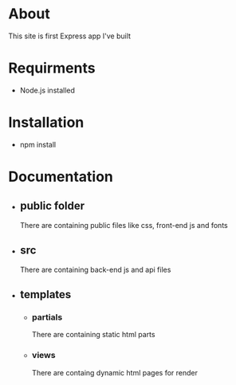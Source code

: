 # About
This site is first Express app I've built

# Requirments
  * Node.js installed

# Installation
  * npm install

# Documentation
  * ## public folder
    There are containing public files like css, front-end js and fonts
  * ## src
    There are containing back-end js and api files
  * ## templates
    * ### partials
      There are containing static html parts
    * ### views
      There are containg dynamic html pages for render
